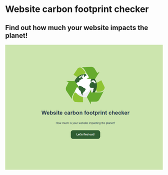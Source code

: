 # Website carbon footprint checker
## Find out how much your website impacts the planet!

![screenshot](src/assets/carbon-fooprint-screenshot.png)

